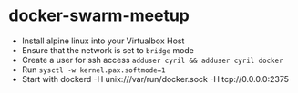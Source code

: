 # docker-swarm-meetup

* Install alpine linux into your Virtualbox Host
* Ensure that the network is set to `bridge` mode
* Create a user for ssh access `adduser cyril && adduser cyril docker`
* Run `sysctl -w kernel.pax.softmode=1`
* Start with dockerd -H unix:///var/run/docker.sock -H tcp://0.0.0.0:2375
